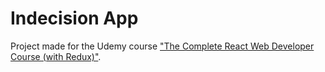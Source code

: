 # Indecision App

Project made for the Udemy course ["The Complete React Web Developer Course (with Redux)"](https://www.udemy.com/react-2nd-edition/).
